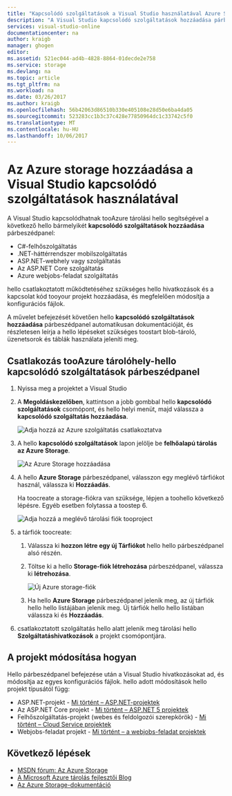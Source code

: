 ```yaml
---
title: "Kapcsolódó szolgáltatások a Visual Studio használatával Azure Storage aaaAdd |} Microsoft Docs"
description: "A Visual Studio kapcsolódó szolgáltatások hozzáadása párbeszédpanelen hello Azure Storage tooyour alkalmazás hozzáadása"
services: visual-studio-online
documentationcenter: na
author: kraigb
manager: ghogen
editor: 
ms.assetid: 521ec044-ad4b-4828-8864-01decde2e758
ms.service: storage
ms.devlang: na
ms.topic: article
ms.tgt_pltfrm: na
ms.workload: na
ms.date: 03/26/2017
ms.author: kraigb
ms.openlocfilehash: 56b42063d86510b330e405108e28d50e6ba4da05
ms.sourcegitcommit: 523283cc1b3c37c428e77850964dc1c33742c5f0
ms.translationtype: MT
ms.contentlocale: hu-HU
ms.lasthandoff: 10/06/2017
---
```

# <a name="adding-azure-storage-by-using-visual-studio-connected-services"></a>Az Azure storage hozzáadása a Visual Studio kapcsolódó szolgáltatások használatával
A Visual Studio kapcsolódhatnak tooAzure tárolási hello segítségével a következő hello bármelyikét **kapcsolódó szolgáltatások hozzáadása** párbeszédpanel:

- C#-felhőszolgáltatás
- .NET-háttérrendszer mobilszolgáltatás
- ASP.NET-webhely vagy szolgáltatás
- Az ASP.NET Core szolgáltatás
- Azure webjobs-feladat szolgáltatás 

hello csatlakoztatott működtetéséhez szükséges hello hivatkozások és a kapcsolat kód tooyour projekt hozzáadása, és megfelelően módosítja a konfigurációs fájlok. 

A művelet befejezését követően hello **kapcsolódó szolgáltatások hozzáadása** párbeszédpanel automatikusan dokumentációját, és részletesen leírja a hello lépéseket szükséges toostart blob-tároló, üzenetsorok és táblák használata jeleníti meg.

## <a name="connect-tooazure-storage-using-hello-connected-services-dialog"></a>Csatlakozás tooAzure tárolóhely-hello kapcsolódó szolgáltatások párbeszédpanel
1. Nyissa meg a projektet a Visual Studio

1. A **Megoldáskezelőben**, kattintson a jobb gombbal hello **kapcsolódó szolgáltatások** csomópont, és hello helyi menüt, majd válassza a **kapcsolódó szolgáltatás hozzáadása**.
   
    ![Adja hozzá az Azure szolgáltatás csatlakoztatva](./media/vs-azure-tools-connected-services-storage/IC796702.png)

1. A hello **kapcsolódó szolgáltatások** lapon jelölje be **felhőalapú tárolás az Azure Storage**.
   
    ![Az Azure Storage hozzáadása](./media/vs-azure-tools-connected-services-storage/add-azure-storage.png)

1. A hello **Azure Storage** párbeszédpanel, válasszon egy meglévő tárfiókot használ, válassza ki **Hozzáadás**.
   
    Ha toocreate a storage-fiókra van szüksége, lépjen a toohello következő lépésre. Egyéb esetben folytassa a toostep 6.
    
    ![Adja hozzá a meglévő tárolási fiók tooproject](./media/vs-azure-tools-connected-services-storage/select-azure-storage-account.png)

1. a tárfiók toocreate: 
   
   1. Válassza ki **hozzon létre egy új Tárfiókot** hello hello párbeszédpanel alsó részén.

   1. Töltse ki a hello **Storage-fiók létrehozása** párbeszédpanel, válassza ki **létrehozása**.
      
       ![Új Azure storage-fiók](./media/vs-azure-tools-connected-services-storage/create-storage-account.png)
      
   1. Ha hello **Azure Storage** párbeszédpanel jelenik meg, az új tárfiók hello hello listájában jelenik meg. Új tárfiók hello hello listában válassza ki és **Hozzáadás**.

1. csatlakoztatott szolgáltatás hello alatt jelenik meg tárolási hello **Szolgáltatáshivatkozások** a projekt csomópontjára.
   
## <a name="how-your-project-is-modified"></a>A projekt módosítása hogyan
Hello párbeszédpanel befejezése után a Visual Studio hivatkozásokat ad, és módosítja az egyes konfigurációs fájlok. hello adott módosítások hello projekt típusától függ: 

- ASP.NET-projekt - [Mi történt – ASP.NET-projektek](http://go.microsoft.com/fwlink/p/?LinkId=513126)
- Az ASP.NET Core projekt - [Mi történt – ASP.NET 5 projektek](http://go.microsoft.com/fwlink/p/?LinkId=513124) 
- Felhőszolgáltatás-projekt (webes és feldolgozói szerepkörök) - [Mi történt – Cloud Service projektek](http://go.microsoft.com/fwlink/p/?LinkId=516965)
- Webjobs-feladat projekt - [Mi történt – a webjobs-feladat projektek](visual-studio/vs-storage-webjobs-what-happened.md)

## <a name="next-steps"></a>Következő lépések
- [MSDN fórum: Az Azure Storage](https://social.msdn.microsoft.com/forums/azure/home?forum=windowsazuredata)
- [A Microsoft Azure tárolás fejlesztői Blog](http://blogs.msdn.com/b/windowsazurestorage/)
- [Az Azure Storage-dokumentáció](https://docs.microsoft.com/azure/storage/)

